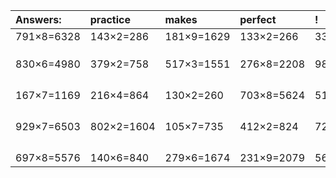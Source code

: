 | Answers: | practice | makes | perfect | ! |
| :--- | :--- | :--- | :--- | :--- |
| 791×8=6328 | 143×2=286 | 181×9=1629 | 133×2=266 | 333×3=999 | 
|   |   |   |   |   | 
|   |   |   |   |   | 
|   |   |   |   |   | 
| 830×6=4980 | 379×2=758 | 517×3=1551 | 276×8=2208 | 982×7=6874 | 
|   |   |   |   |   | 
|   |   |   |   |   | 
|   |   |   |   |   | 
|   |   |   |   |   | 
| 167×7=1169 | 216×4=864 | 130×2=260 | 703×8=5624 | 510×6=3060 | 
|   |   |   |   |   | 
|   |   |   |   |   | 
|   |   |   |   |   | 
|   |   |   |   |   | 
| 929×7=6503 | 802×2=1604 | 105×7=735 | 412×2=824 | 725×6=4350 | 
|   |   |   |   |   | 
|   |   |   |   |   | 
|   |   |   |   |   | 
|   |   |   |   |   | 
| 697×8=5576 | 140×6=840 | 279×6=1674 | 231×9=2079 | 566×6=3396 | 
